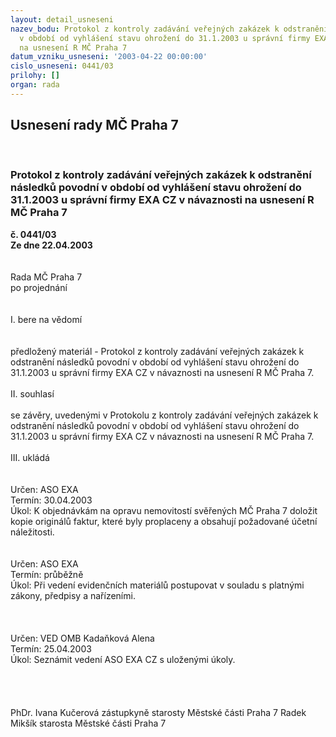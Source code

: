 ```yaml
---
layout: detail_usneseni
nazev_bodu: Protokol z kontroly zadávání veřejných zakázek k odstranění následků povodní
  v období od vyhlášení stavu ohrožení do 31.1.2003 u správní firmy EXA CZ v návaznosti
  na usnesení R MČ Praha 7
datum_vzniku_usneseni: '2003-04-22 00:00:00'
cislo_usneseni: 0441/03
prilohy: []
organ: rada
---
```

<div id="ucUsn_pList" class="usn">
	<span><h2>Usnesení rady MČ Praha 7 </h2>
<br></span><div class="standBody">
<span><h3>Protokol z kontroly zadávání veřejných zakázek k odstranění následků povodní v období od vyhlášení stavu ohrožení do 31.1.2003 u správní firmy EXA CZ v návaznosti na usnesení R MČ Praha 7</h3></span><div class="center">
		<strong>č. 0441/03</strong><br>
	</div>
<div class="center">
		<strong>Ze dne 22.04.2003</strong><br><br>
	</div>
<br>Rada MČ Praha 7<br>po projednání<br><br><br>I.	bere na vědomí<br><br> <br>předložený materiál - Protokol z kontroly zadávání veřejných zakázek k odstranění následků povodní v období od vyhlášení stavu ohrožení do 31.1.2003 u správní firmy EXA CZ v návaznosti na usnesení R MČ Praha 7.<br><br>II.	souhlasí <br><br>se závěry, uvedenými v Protokolu z kontroly zadávání veřejných zakázek k odstranění následků povodní v období od vyhlášení stavu ohrožení do 31.1.2003 u správní firmy EXA CZ v návaznosti na usnesení R MČ Praha 7.<br><br>III.	ukládá <br><br> <br>Určen:	ASO EXA<br>Termín: 30.04.2003<br>Úkol:	K objednávkám na opravu nemovitostí svěřených MČ Praha 7 doložit kopie originálů faktur, které byly proplaceny a obsahují požadované účetní náležitosti.<br> <br> <br>Určen:	ASO EXA<br>Termín: průběžně<br>Úkol:	Při vedení evidenčních materiálů postupovat v souladu s platnými zákony, předpisy a nařízeními.<br> <br><br> <br>Určen:	VED OMB Kadaňková Alena<br>Termín: 25.04.2003<br>Úkol:	Seznámit vedení ASO EXA CZ s uloženými úkoly. <br> <br><br> <br>	<br>PhDr. Ivana Kučerová zástupkyně starosty Městské části Praha 7	 Radek Mikšík starosta Městské části Praha 7<br>	<br><br>
</div>
</div>